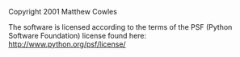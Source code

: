 Copyright 2001 Matthew Cowles

The software is licensed according to the terms of the PSF (Python Software Foundation) license found here: http://www.python.org/psf/license/